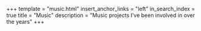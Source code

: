 +++
template = "music.html"
insert_anchor_links = "left"
in_search_index = true
title = "Music"
description = "Music projects I’ve been involved in over the years"
+++
